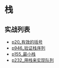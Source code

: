 # 栈

## 实战列表
- [p20_有效的括号](../problem/p20_有效的括号.md)
- [p946_验证栈序列](../problem/p946_验证栈序列.md)
- [p155_最小栈](../problem/p155_最小栈.md)
- [p232_用栈来实现队列](../problem/p232_用栈来实现队列.md)



